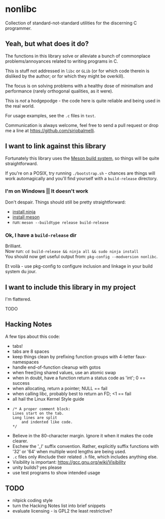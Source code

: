 # nonlibc
Collection of standard-not-standard utilities for the discerning C programmer.


## Yeah, but what does it do?
The functions in this library solve or alleviate a bunch of commonplace
	problems/annoyances related to writing programs in C.

This is stuff not addressed in `libc` or `GLib`
	(or for which code therein is disliked by the author;
	or for which they might be overkill).

The focus is on solving problems with a healthy dose of minimalism
	and performance (rarely orthogonal qualities, as it were).

This is *not* a hodgepodge - the code here is quite reliable
	and being used in the real world.

For usage examples, see the `.c` files in `test`.

Communication is always welcome, feel free to send a pull request
	or drop me a line at <https://github.com/siriobalmelli>.


## I want to link against this library
Fortunately this library uses the [Meson build system](http://mesonbuild.com/index.html),
	so things will be quite straightforward.

If you're on a POSIX, try running `./bootstrap.sh` - chances are things will work
	automagically and you'll find yourself with a `build-release` directory.

### I'm on Windows || It doesn't work
Don't despair. Things should still be pretty straightforward:

-	[install ninja](https://ninja-build.org/)
-	[install meson](http://mesonbuild.com/Getting-meson.html)
-	run: `meson --buildtype release build-release`

### Ok, I have a `build-release` dir
Brilliant. \
Now run: `cd build-release && ninja all && sudo ninja install` \
You should now get useful output from: `pkg-config --modversion nonlibc`.

Et voilà - use pkg-config to configure inclusion and linkage in your
	build system du jour.


## I want to include this library in my project
I'm flattered.

TODO


## Hacking Notes
A few tips about this code:
-	tabs!
-	tabs are 8 spaces
-	keep things clean by prefixing function groups with 4-letter faux-namespaces
-	handle end-of-function cleanup with gotos
-	when free()ing shared values, use an atomic swap
-	when in doubt, have a function return a status code as 'int'; 0 == success
-	when allocating, return a pointer; NULL == fail
-	when calling libc, probably best to return an FD; <1 == fail
-	all hail the Linux Kernel Style guide
-	```
	/* A proper comment block:
	Lines start on the tab.
	Long lines are split
		and indented like code.
	*/
	```
-	Believe in the 80-character margin. Ignore it when it makes the code clearer.
-	Eschew the '_l' suffix convention.
	Rather, explicitly suffix functions with '32' or '64' when multiple word
		lengths are being used.
-	`.c` files only #include their related `.h` file, which includes anything else.
-	Visibility is important: <https://gcc.gnu.org/wiki/Visibility>
-	unity builds? yes please
-	use test programs to show intended usage
	

## TODO
-	nitpick coding style
-	turn the Hacking Notes list into brief snippets
-	evaluate licensing - is GPL2 the least restrictive?

